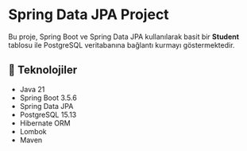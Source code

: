 # Spring Data JPA Project

Bu proje, Spring Boot ve Spring Data JPA kullanılarak basit bir **Student** tablosu ile PostgreSQL veritabanına bağlantı kurmayı göstermektedir.

## 🔹 Teknolojiler

- Java 21
- Spring Boot 3.5.6
- Spring Data JPA
- PostgreSQL 15.13
- Hibernate ORM
- Lombok
- Maven 

